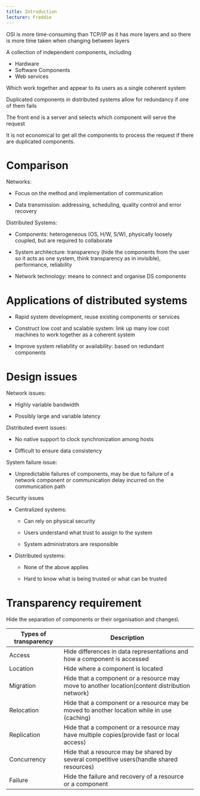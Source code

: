 ```yaml
---
title: Introduction
lecturer: Freddie
---
```


OSI is more time-consuming than TCP/IP as it has more layers and so
there is more time taken when changing between layers

<Definition name="Distributed Systems">

A collection of independent components, including

-   Hardware
-   Software Components
-   Web services

Which work together and appear to its users as a single coherent system

</Definition>

Duplicated components in distributed systems allow for redundancy if one
of them fails

The front end is a server and selects which component will serve the
request

It is not economical to get all the components to process the request if
there are duplicated components.

# Comparison

Networks:

-   Focus on the method and implementation of communication

-   Data transmission: addressing, scheduling, quality control and error
    recovery

Distributed Systems:

-   Components: heterogeneous (OS, H/W, S/W), physically loosely
    coupled, but are required to collaborate

-   System architecture: transparency (hide the components from the user
    so it acts as one system, think transparency as in invisible),
    performance, reliability

-   Network technology: means to connect and organise DS components

# Applications of distributed systems

-   Rapid system development, reuse existing components or services

-   Construct low cost and scalable system: link up many low cost
    machines to work together as a coherent system

-   Improve system reliability or availability: based on redundant
    components

# Design issues

Network issues:

-   Highly variable bandwidth

-   Possibly large and variable latency

Distributed event issues:

-   No native support to clock synchronization among hosts

-   Difficult to ensure data consistency

System failure issue:

-   Unpredictable failures of components, may be due to failure of a
    network component or communication delay incurred on the
    communication path

Security issues

-   Centralized systems:

    -   Can rely on physical security

    -   Users understand what trust to assign to the system

    -   System administrators are responsible

-   Distributed systems:

    -   None of the above applies

    -   Hard to know what is being trusted or what can be trusted

# Transparency requirement

Hide the separation of components or their organisation and changes\

| Types of transparency | Description                                                                                    |
| --------------------- | ---------------------------------------------------------------------------------------------- |
| Access                | Hide differences in data representations and how a component is accessed                       |
| Location              | Hide where a component is located                                                              |
| Migration             | Hide that a component or a resource may move to another location(content distribution network) |
| Relocation            | Hide that a component or a resource may be moved to another location while in use (caching)    |
| Replication           | Hide that a component or a resource may have multiple copies(provide fast or local access)     |
| Concurrency           | Hide that a resource may be shared by several competitive users(handle shared resources)       |
| Failure               | Hide the failure and recovery of a resource or a component                                     |
